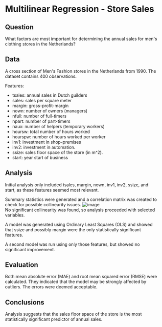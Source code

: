 # Multilinear Regression - Store Sales

## Question
What factors are most important for determining the annual sales for men's clothing stores in the Netherlands?

## Data
A cross section of Men's Fashion stores in the Netherlands from 1990. The dataset contains 400 observations.

Features:
* tsales: annual sales in Dutch guilders
* sales: sales per square meter
* margin: gross-profit-margin
* nown: number of owners (managers)
* nfull: number of full-timers
* npart: number of part-timers
* naux: number of helpers (temporary workers)
* hoursw: total number of hours worked
* hourspw: number of hours worked per worker
* inv1: investment in shop-premises
* inv2: investment in automation.
* ssize: sales floor space of the store (in m^2).
* start: year start of business

## Analysis
Initial analysis only included tsales, margin, nown, inv1, inv2, ssize, and start, as these features seemed most relevant.

Summary statistics were generated and a correlation matrix was created to check for possible collinearity issues.
![image](https://github.com/nwferreri/multilinear-regression/assets/112211174/cca818f8-e5bd-40e4-b8ca-28412fd01870)<br>
No significant collinearity was found, so analysis proceeded with selected variables.

A model was generated using Ordinary Least Squares (OLS) and showed that ssize and possibly margin were the only statistically significant features.

A second model was run using only those features, but showed no significant improvement.

## Evaluation
Both mean absolute error (MAE) and root mean squared error (RMSE) were calculated. They indicated that the model may be strongly affected by outliers. The errors were deemed acceptable.

## Conclusions
Analysis suggests that the sales floor space of the store is the most statistically significant predictor of annual sales.
